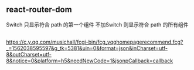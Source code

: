 ## react-router-dom
Switch 只显示符合 path 的第一个组件
不加Switch 则显示符合 path 的所有组件

##
https://c.y.qq.com/musichall/fcgi-bin/fcg_yqqhomepagerecommend.fcg?_=1562038595597&g_tk=5381&uin=0&format=json&inCharset=utf-8&outCharset=utf-8&notice=0&platform=h5&needNewCode=1&jsonpCallback=callback